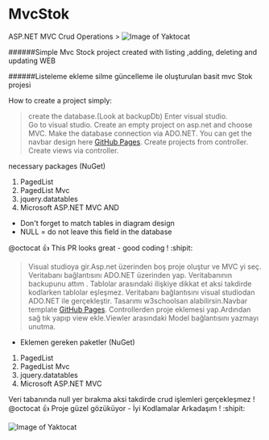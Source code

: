 # MvcStok
ASP.NET MVC Crud Operations   > ![Image of Yaktocat](https://i.hizliresim.com/f578dis.PNG)

######Simple Mvc Stock project created with listing ,adding, deleting and  updating  WEB

######Listeleme ekleme silme güncelleme ile oluşturulan basit mvc Stok projesi


How to create a project simply:

>create the database.(Look at backupDb)
> Enter visual studio.       
> Go to visual studio. Create an empty project on asp.net and choose MVC. Make the database connection via ADO.NET.
> You can get the navbar design here [GitHub Pages](https://www.w3schools.com/bootstrap/bootstrap_navbar.asp).
> Create projects from controller.
> Create views via controller.

necessary packages (NuGet)
1. PagedList
2. PagedList Mvc
3. jquery.datatables
3. Microsoft ASP.NET MVC
AND
- Don't forget to match tables in diagram design
- NULL = do not leave this field in the database

@octocat :+1: This PR looks great - good coding ! :shipit:

> Visual studioya gir.Asp.net üzerinden boş proje oluştur ve MVC yi seç. Veritabanı bağlantısını ADO.NET üzerinden yap.
> Veritabanının backupunu attım . Tablolar arasındaki ilişkiye dikkat et aksi takdirde kodlarken tablolar eşleşmez.
> Veritabanı bağlantısını visual studiodan ADO.NET  ile gerçekleştir.
> Tasarımı w3schoolsan alabilirsin.Navbar template  [GitHub Pages](https://www.w3schools.com/bootstrap/bootstrap_navbar.asp).
> Controllerden proje eklemesi yap.Ardından sağ tık yapıp view ekle.Viewler arasındaki Model bağlantısını yazmayı unutma.
- Eklemen gereken paketler (NuGet)
1. PagedList
2. PagedList Mvc
3. jquery.datatables
3. Microsoft ASP.NET MVC

Veri tabanında null yer bırakma aksi takdirde crud işlemleri gerçekleşmez !
@octocat :+1: Proje güzel gözüküyor - İyi Kodlamalar Arkadaşım ! :shipit:

![Image of Yaktocat](https://i.hizliresim.com/h5dj4kq.PNG)
